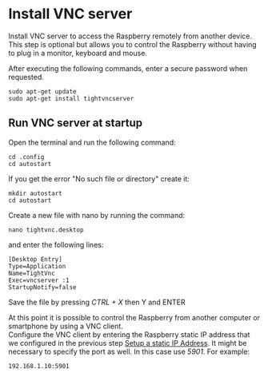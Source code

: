 # Install VNC server

Install VNC server to access the Raspberry remotely from another device. This step is optional but allows you to control the Raspberry without having to plug in a monitor, keyboard and mouse.

After executing the following commands, enter a secure password when requested.

```
sudo apt-get update
sudo apt-get install tightvncserver
```

## Run VNC server at startup

Open the terminal and run the following command:

```
cd .config
cd autostart
```

If you get the error "No such file or directory" create it:

```
mkdir autostart
cd autostart
```

Create a new file with nano by running the command:

```
nano tightvnc.desktop
```

and enter the following lines:

```
[Desktop Entry]
Type=Application
Name=TightVnc
Exec=vncserver :1
StartupNotify=false
```

Save the file by pressing *CTRL + X* then Y and ENTER

At this point it is possible to control the Raspberry from another computer or smartphone by using a VNC client.  
Configure the VNC client by entering the Raspberry static IP address that we configured in the previous step [Setup a static IP Address](StaticIp.md).
It might be necessary to specify the port as well. In this case use *5901*. For example:

```
192.168.1.10:5901
```
